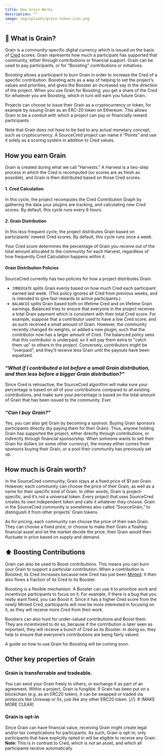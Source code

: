 ```yaml
---
title: How Grain Works
description: ""
image: img/uploads/grain-token-icon.png
---
```

## 🌾 What is Grain?

Grain is a community-specific digital currency which is issued on the basis of [Cred](/docs/beta/cred) scores. Grain represents how much a participant has supported that community, either through contributions or financial support. Grain can be used to pay participants, or for “Boosting” contributions or initiatives. 

Boosting allows a participant to burn Grain in order to increase the Cred of a specific contribution. Boosting acts as a way of helping to set the project’s values and priorities, and gives the Booster an increased say in the direction of the project. When you use Grain for Boosting, you get a share of the Cred for whatever you are Boosting, which in turn will earn you future Grain.

Projects can choose to issue their Grain as a cryptocurrency or token, for example by issuing Grain as an ERC-20 token on Ethereum. This allows Grain to be a conduit with which a project can pay or financially reward participants.

Note that Grain does not _have_ to be tied to any actual monetary concept, such as cryptocurrency. A SourceCred project can name it “Points” and use it solely as a scoring system in addition to Cred values.

## How you earn Grain

Grain is created during what we call “Harvests.” A Harvest is a two-step process in which the Cred is recomputed (so scores are as fresh as possible), and Grain is then distributed based on those Cred scores.

#### 1. Cred Calculation
In this cycle, the project recomputes the Cred Contribution Graph by gathering the data your plugins are tracking, and calculating new Cred scores. By default, this cycle runs every 6 hours.

#### 2. Grain Distribution
In this less-frequent cycle, the project distributes Grain based on participants’ newest Cred scores. By default, this cycle runs once a week.

Your Cred score determines the percentage of Grain you receive out of the total amount allocated to the community for each Harvest, regardless of how frequently Cred Calculation happens within it. 

#### Grain Distribution Policies
SourceCred currently has two policies for how a project distributes Grain:

- `IMMEDIATE` splits Grain evenly based on how much Cred each participant earned last week. (This policy ignores all Cred from previous weeks, and is intended to give fast rewards to active participants.)
- `BALANCED` splits Grain based both on lifetime Cred and on lifetime Grain earnings. Balanced tries to ensure that everyone in the project receives a total Grain payment which is consistent with their total Cred score. For example, suppose that a contributor used to have a low Cred score, and as such received a small amount of Grain. However, the community recently changed its weights, or added a new plugin, such that the contributor now has a larger amount of Cred. The balanced policy sees that this contributor is underpaid, so it will pay them extra to "catch them up" to others in the project. Conversely, contributors might be "overpaid", and they'll receive less Grain until the payouts have been equalized.


### _“What if I contributed a lot before a small Grain distribution, and then less before a bigger Grain distribution?”_

Since Cred is retroactive, the SourceCred algorithm will make sure your percentage is based on _all_ of your contributions compared to all existing contributions, and make sure your percentage is based on the total amount of Grain that has been issued to the community. _Ever._ 

### _“Can I buy Grain?”_

Yes, you can also get Grain by becoming a sponsor. Buying Grain sponsors participants directly (by paying them for their Grain). Thus, anyone holding Grain has supported the project, either directly through contributions, or indirectly through financial sponsorship. When someone wants to sell their Grain for dollars (or some other currency), the money either comes from sponsors buying their Grain, or a pool their community has previously set up.

## How much is Grain worth?

In the SourceCred community, Grain stays at a fixed price of $1 per Grain. However, each community can choose the price of their Grain, as well as a name for their specific kind of Grain. In other words, Grain is project-specific, and it’s not a universal token. Every project that uses SourceCred creates its own independent token and calls it whatever they choose. Grain in the SourceCred community is sometimes also called “SourceGrain,” to distinguish it from other projects’ Grain tokens.

As for pricing, each community can choose the price of their own Grain. They can choose a fixed price, or choose to make their Grain a floating financial asset and let the market decide the price; their Grain would then fluctuate in price based on supply and demand. 


## ⬆️ Boosting Contributions

Grain can also be used to Boost contributions. This means you can burn your Grain to support a particular contribution. When a contribution is Boosted, its Cred increases because new Cred has just been [Minted](/docs/beta/cred#-cred-minting). It then also flows a fraction of its Cred to its Booster.

Boosting is a flexible mechanism. A Booster can use it to prioritize work and incentivize participants to focus on it. For example, if there is a bug that you really want fixed, you can Boost it. Since it has a higher Cred score from the newly Minted Cred, participants will now be more interested in focusing on it, as they will receive more Cred from their work.

Boosters can also hunt for under-valued contributions and Boost them. They are incentivized to do so, because if the contribution is later seen as important, they will receive a bunch of Cred as its Booster. In doing so, they help to ensure that everyone’s contributions are being fairly valued.

A guide on how to use Grain for Boosting will be coming soon.

## Other key properties of Grain

### Grain is transferrable and tradeable.

You can send your Grain freely to others, or exchange it as part of an agreement. Within a project, Grain is fungible. If Grain has been put on a blockchain (e.g. as an ERC20 token), it can be swapped or traded via protocols like Uniswap or 0x, just like any other ERC20 token. 
[//]: # (MAKE MORE CLEAR)

### Grain is opt-in

Since Grain can have financial value, receiving Grain might create legal and/or tax complications for participants. As such, Grain is opt-in; only participants that have explicitly opted in will be eligible to receive any Grain. **Note:** This is in contrast to Cred, which is _not_ an asset, and which all participants receive automatically.
